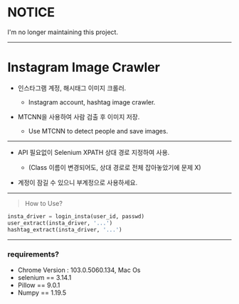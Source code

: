 # NOTICE
I'm no longer maintaining this project.
<hr>

# Instagram Image Crawler 


- 인스타그램 계정, 해시태그 이미지 크롤러.
    - Instagram account, hashtag image crawler.

- MTCNN을 사용하여 사람 검출 후 이미지 저장.
    - Use MTCNN to detect people and save images.

--- 

- API 필요없이 Selenium XPATH 상대 경로 지정하여 사용. 
    - (Class 이름이 변경되어도, 상대 경로로 전체 잡아놓았기에 문제 X)

- 계정이 잠길 수 있으니 부계정으로 사용하세요. 

--- 

> How to Use? 

```python
insta_driver = login_insta(user_id, passwd)
user_extract(insta_driver, '...')
hashtag_extract(insta_driver, '...')
```

--- 
### requirements?

- Chrome Version : 103.0.5060.134, Mac Os
- selenium == 3.14.1
- Pillow == 9.0.1
- Numpy == 1.19.5

